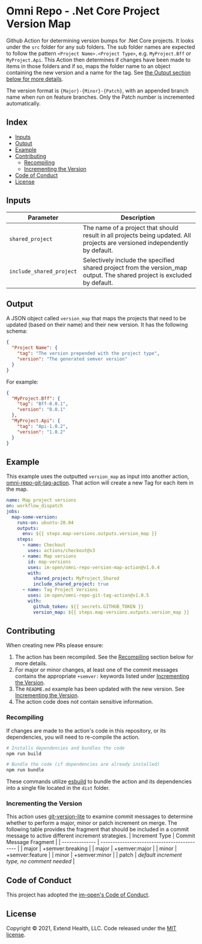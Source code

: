 # Omni Repo - .Net Core Project Version Map

Github Action for determining version bumps for .Net Core projects. It looks under the `src` folder for any sub folders. The sub folder names are expected to follow the pattern `<Project Name>.<Project Type>`, e.g. `MyProject.Bff` or `MyProject.Api`. This Action then determines if changes have been made to items in those folders and if so, maps the folder name to an object containing the new version and a name for the tag. See [the Output section below for more details](#output).

The version format is `{Major}-{Minor}-{Patch}`, with an appended branch name when run on feature branches. Only the Patch number is incremented automatically.
    
## Index 

- [Inputs](#inputs)
- [Output](#output)
- [Example](#example)
- [Contributing](#contributing)
  - [Recompiling](#recompiling)
  - [Incrementing the Version](#incrementing-the-version)
- [Code of Conduct](#code-of-conduct)
- [License](#license)
  
## Inputs

| Parameter                | Description                                                                                                                  |
| ------------------------ | ---------------------------------------------------------------------------------------------------------------------------- |
| `shared_project`         | The name of a project that should result in all projects being updated. All projects are versioned independently by default. |
| `include_shared_project` | Selectively include the specified shared project from the version_map output. The shared project is excluded by default.     |

## Output

A JSON object called `version_map` that maps the projects that need to be updated (based on their name) and their new version. It has the following schema:

```json
{
  "Project Name": {
    "tag": "The version prepended with the project type",
    "version": "The generated semver version"
  }
}
```

For example:
```json
{
  "MyProject.Bff": {
    "tag": "Bff-0.0.1",
    "version": "0.0.1"
  },
  "MyProject.Api": {
    "tag": "Api-1.0.2",
    "version": "1.0.2"
  }
}
```

## Example

This example uses the outputted `version_map` as input into another action, [omni-repo-git-tag-action](https://github.com/im-open/omni-repo-git-tag-action). That action will create a new Tag for each item in the map.

```yml
name: Map project versions
on: workflow_dispatch
jobs:
  map-some-version:
    runs-on: ubuntu-20.04
    outputs:
      env: ${{ steps.map-versions.outputs.version_map }}
    steps:
      - name: Checkout
        uses: actions/checkout@v3
      - name: Map versions
        id: map-versions
        uses: im-open/omni-repo-version-map-action@v1.0.4
        with:
          shared_project: MyProject_Shared
          include_shared_project: true
      - name: Tag Project Versions
        uses: im-open/omni-repo-git-tag-action@v1.0.5
        with:
          github_token: ${{ secrets.GITHUB_TOKEN }}
          version_map: ${{ steps.map-versions.outputs.version_map }}
```

## Contributing

When creating new PRs please ensure:
1. The action has been recompiled.  See the [Recompiling](#recompiling) section below for more details.
2. For major or minor changes, at least one of the commit messages contains the appropriate `+semver:` keywords listed under [Incrementing the Version](#incrementing-the-version).
3. The `README.md` example has been updated with the new version.  See [Incrementing the Version](#incrementing-the-version).
4. The action code does not contain sensitive information.

### Recompiling

If changes are made to the action's code in this repository, or its dependencies, you will need to re-compile the action.

```sh
# Installs dependencies and bundles the code
npm run build

# Bundle the code (if dependencies are already installed)
npm run bundle
```

These commands utilize [esbuild](https://esbuild.github.io/getting-started/#bundling-for-node) to bundle the action and
its dependencies into a single file located in the `dist` folder.

### Incrementing the Version

This action uses [git-version-lite] to examine commit messages to determine whether to perform a major, minor or patch increment on merge.  The following table provides the fragment that should be included in a commit message to active different increment strategies.
| Increment Type | Commit Message Fragment                     |
| -------------- | ------------------------------------------- |
| major          | +semver:breaking                            |
| major          | +semver:major                               |
| minor          | +semver:feature                             |
| minor          | +semver:minor                               |
| patch          | *default increment type, no comment needed* |

## Code of Conduct

This project has adopted the [im-open's Code of Conduct](https://github.com/im-open/.github/blob/master/CODE_OF_CONDUCT.md).

## License

Copyright &copy; 2021, Extend Health, LLC. Code released under the [MIT license](LICENSE).

[git-version-lite]: https://github.com/im-open/git-version-lite

